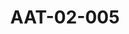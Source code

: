 ---
pid: AAT-02-005
title: AAT-02-005
language: ar
collection: عبد الرحمن علي طه
original_label: 
rights: فدوى علي طه
location_of_original: فدوى علي طه
photographer_or_studio: 
scanned_from: jpeg
_date: '1949'
location: الخرطوم
description: عبدالرحمن علي طه وزير المعارف
additional_notes: 
permission_display: 'yes'
on_server: 'no'
on_website: 'no'
permalink: "/archive/ar/aat-02-005.html"
layout: photo-page
---